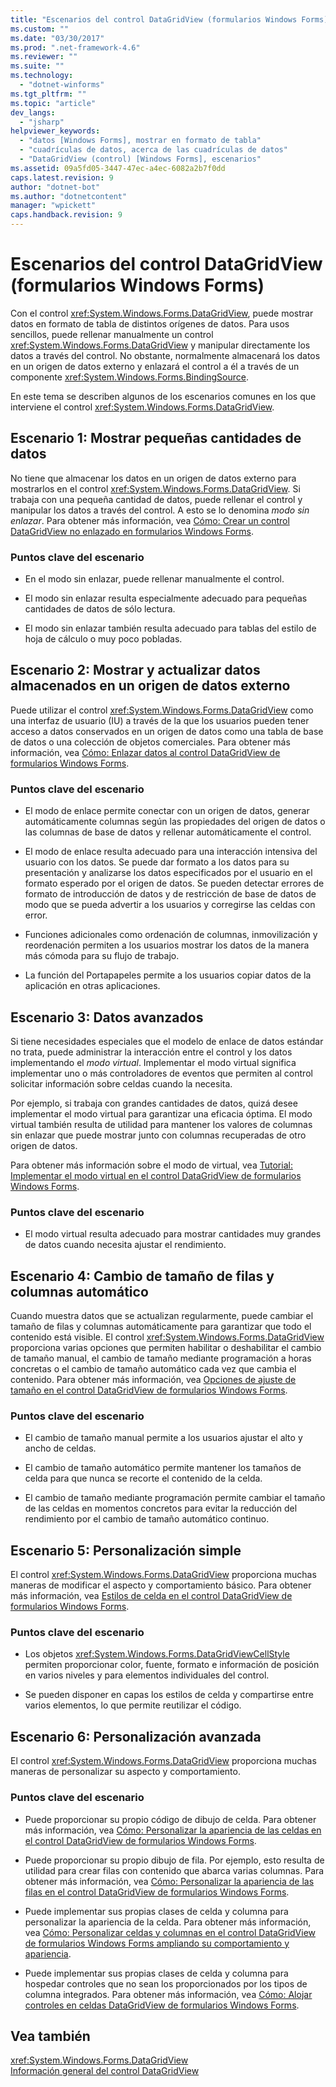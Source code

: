 ```yaml
---
title: "Escenarios del control DataGridView (formularios Windows Forms) | Microsoft Docs"
ms.custom: ""
ms.date: "03/30/2017"
ms.prod: ".net-framework-4.6"
ms.reviewer: ""
ms.suite: ""
ms.technology: 
  - "dotnet-winforms"
ms.tgt_pltfrm: ""
ms.topic: "article"
dev_langs: 
  - "jsharp"
helpviewer_keywords: 
  - "datos [Windows Forms], mostrar en formato de tabla"
  - "cuadrículas de datos, acerca de las cuadrículas de datos"
  - "DataGridView (control) [Windows Forms], escenarios"
ms.assetid: 09a5fd05-3447-47ec-a4ec-6082a2b7f0dd
caps.latest.revision: 9
author: "dotnet-bot"
ms.author: "dotnetcontent"
manager: "wpickett"
caps.handback.revision: 9
---
```

# Escenarios del control DataGridView (formularios Windows Forms)
Con el control <xref:System.Windows.Forms.DataGridView>, puede mostrar datos en formato de tabla de distintos orígenes de datos.  Para usos sencillos, puede rellenar manualmente un control <xref:System.Windows.Forms.DataGridView> y manipular directamente los datos a través del control.  No obstante, normalmente almacenará los datos en un origen de datos externo y enlazará el control a él a través de un componente <xref:System.Windows.Forms.BindingSource>.  
  
 En este tema se describen algunos de los escenarios comunes en los que interviene el control <xref:System.Windows.Forms.DataGridView>.  
  
## Escenario 1: Mostrar pequeñas cantidades de datos  
 No tiene que almacenar los datos en un origen de datos externo para mostrarlos en el control <xref:System.Windows.Forms.DataGridView>.  Si trabaja con una pequeña cantidad de datos, puede rellenar el control y manipular los datos a través del control.  A esto se lo denomina *modo sin enlazar*.  Para obtener más información, vea [Cómo: Crear un control DataGridView no enlazado en formularios Windows Forms](../../../../docs/framework/winforms/controls/how-to-create-an-unbound-windows-forms-datagridview-control.md).  
  
### Puntos clave del escenario  
  
-   En el modo sin enlazar, puede rellenar manualmente el control.  
  
-   El modo sin enlazar resulta especialmente adecuado para pequeñas cantidades de datos de sólo lectura.  
  
-   El modo sin enlazar también resulta adecuado para tablas del estilo de hoja de cálculo o muy poco pobladas.  
  
## Escenario 2: Mostrar y actualizar datos almacenados en un origen de datos externo  
 Puede utilizar el control <xref:System.Windows.Forms.DataGridView> como una interfaz de usuario \(IU\) a través de la que los usuarios pueden tener acceso a datos conservados en un origen de datos como una tabla de base de datos o una colección de objetos comerciales.  Para obtener más información, vea [Cómo: Enlazar datos al control DataGridView de formularios Windows Forms](../../../../docs/framework/winforms/controls/how-to-bind-data-to-the-windows-forms-datagridview-control.md).  
  
### Puntos clave del escenario  
  
-   El modo de enlace permite conectar con un origen de datos, generar automáticamente columnas según las propiedades del origen de datos o las columnas de base de datos y rellenar automáticamente el control.  
  
-   El modo de enlace resulta adecuado para una interacción intensiva del usuario con los datos.  Se puede dar formato a los datos para su presentación y analizarse los datos especificados por el usuario en el formato esperado por el origen de datos.  Se pueden detectar errores de formato de introducción de datos y de restricción de base de datos de modo que se pueda advertir a los usuarios y corregirse las celdas con error.  
  
-   Funciones adicionales como ordenación de columnas, inmovilización y reordenación permiten a los usuarios mostrar los datos de la manera más cómoda para su flujo de trabajo.  
  
-   La función del Portapapeles permite a los usuarios copiar datos de la aplicación en otras aplicaciones.  
  
## Escenario 3: Datos avanzados  
 Si tiene necesidades especiales que el modelo de enlace de datos estándar no trata, puede administrar la interacción entre el control y los datos implementando el *modo virtual*.  Implementar el modo virtual significa implementar uno o más controladores de eventos que permiten al control solicitar información sobre celdas cuando la necesita.  
  
 Por ejemplo, si trabaja con grandes cantidades de datos, quizá desee implementar el modo virtual para garantizar una eficacia óptima.  El modo virtual también resulta de utilidad para mantener los valores de columnas sin enlazar que puede mostrar junto con columnas recuperadas de otro origen de datos.  
  
 Para obtener más información sobre el modo de virtual, vea [Tutorial: Implementar el modo virtual en el control DataGridView de formularios Windows Forms](../../../../docs/framework/winforms/controls/implementing-virtual-mode-wf-datagridview-control.md).  
  
### Puntos clave del escenario  
  
-   El modo virtual resulta adecuado para mostrar cantidades muy grandes de datos cuando necesita ajustar el rendimiento.  
  
## Escenario 4: Cambio de tamaño de filas y columnas automático  
 Cuando muestra datos que se actualizan regularmente, puede cambiar el tamaño de filas y columnas automáticamente para garantizar que todo el contenido está visible.  El control <xref:System.Windows.Forms.DataGridView> proporciona varias opciones que permiten habilitar o deshabilitar el cambio de tamaño manual, el cambio de tamaño mediante programación a horas concretas o el cambio de tamaño automático cada vez que cambia el contenido.  Para obtener más información, vea [Opciones de ajuste de tamaño en el control DataGridView de formularios Windows Forms](../../../../docs/framework/winforms/controls/sizing-options-in-the-windows-forms-datagridview-control.md).  
  
### Puntos clave del escenario  
  
-   El cambio de tamaño manual permite a los usuarios ajustar el alto y ancho de celdas.  
  
-   El cambio de tamaño automático permite mantener los tamaños de celda para que nunca se recorte el contenido de la celda.  
  
-   El cambio de tamaño mediante programación permite cambiar el tamaño de las celdas en momentos concretos para evitar la reducción del rendimiento por el cambio de tamaño automático continuo.  
  
## Escenario 5: Personalización simple  
 El control <xref:System.Windows.Forms.DataGridView> proporciona muchas maneras de modificar el aspecto y comportamiento básico.  Para obtener más información, vea [Estilos de celda en el control DataGridView de formularios Windows Forms](../../../../docs/framework/winforms/controls/cell-styles-in-the-windows-forms-datagridview-control.md).  
  
### Puntos clave del escenario  
  
-   Los objetos <xref:System.Windows.Forms.DataGridViewCellStyle> permiten proporcionar color, fuente, formato e información de posición en varios niveles y para elementos individuales del control.  
  
-   Se pueden disponer en capas los estilos de celda y compartirse entre varios elementos, lo que permite reutilizar el código.  
  
## Escenario 6: Personalización avanzada  
 El control <xref:System.Windows.Forms.DataGridView> proporciona muchas maneras de personalizar su aspecto y comportamiento.  
  
### Puntos clave del escenario  
  
-   Puede proporcionar su propio código de dibujo de celda.  Para obtener más información, vea [Cómo: Personalizar la apariencia de las celdas en el control DataGridView de formularios Windows Forms](../../../../docs/framework/winforms/controls/customize-the-appearance-of-cells-in-the-datagrid.md).  
  
-   Puede proporcionar su propio dibujo de fila.  Por ejemplo, esto resulta de utilidad para crear filas con contenido que abarca varias columnas.  Para obtener más información, vea [Cómo: Personalizar la apariencia de las filas en el control DataGridView de formularios Windows Forms](../../../../docs/framework/winforms/controls/customize-the-appearance-of-rows-in-the-datagrid.md).  
  
-   Puede implementar sus propias clases de celda y columna para personalizar la apariencia de la celda.  Para obtener más información, vea [Cómo: Personalizar celdas y columnas en el control DataGridView de formularios Windows Forms ampliando su comportamiento y apariencia](../../../../docs/framework/winforms/controls/customize-cells-and-columns-in-the-datagrid-by-extending-behavior.md).  
  
-   Puede implementar sus propias clases de celda y columna para hospedar controles que no sean los proporcionados por los tipos de columna integrados.  Para obtener más información, vea [Cómo: Alojar controles en celdas DataGridView de formularios Windows Forms](../../../../docs/framework/winforms/controls/how-to-host-controls-in-windows-forms-datagridview-cells.md).  
  
## Vea también  
 <xref:System.Windows.Forms.DataGridView>   
 [Información general del control DataGridView](../../../../docs/framework/winforms/controls/datagridview-control-overview-windows-forms.md)